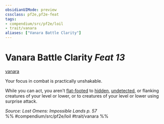```yaml
---
obsidianUIMode: preview
cssclass: pf2e,pf2e-feat
tags:
- compendium/src/pf2e/loil
- trait/vanara
aliases: ["Vanara Battle Clarity"]
---
```

# Vanara Battle Clarity  *Feat 13*  
[vanara](../../rules/traits/vanara-loil.md)  


Your focus in combat is practically unshakable.

While you can act, you aren't [flat-footed](../../rules/conditions.md#Flat-footed) to [hidden](../../rules/conditions.md#Hidden), [undetected](../../rules/conditions.md#Undetected), or flanking creatures of your level or lower, or to creatures of your level or lower using surprise attack.

*Source: Lost Omens: Impossible Lands p. 57*  
%% #compendium/src/pf2e/loil #trait/vanara %%
